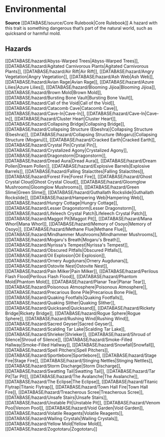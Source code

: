 ﻿---
id: '62'
name: Environmental
rarity: Common
rus_type_level: null
source: '[[DATABASE/source/Core Rulebook|Core Rulebook]]'
trait:
- Environmental
type: Trait

---
# Environmental

**Source** [[DATABASE/source/Core Rulebook|Core Rulebook]] 
A hazard with this trait is something dangerous that’s part of the natural world, such as quicksand or harmful mold.

## Hazards

[[DATABASE/hazard/Abyss-Warped Trees|Abyss-Warped Trees]], [[DATABASE/hazard/Agitated Carnivorous Plants|Agitated Carnivorous Plants]], [[DATABASE/hazard/Air Rift|Air Rift]], [[DATABASE/hazard/Angry Vegetation|Angry Vegetation]], [[DATABASE/hazard/Ash Web|Ash Web]], [[DATABASE/hazard/Avian Rage|Avian Rage]], [[DATABASE/hazard/Azure Lilies|Azure Lilies]], [[DATABASE/hazard/Blooming Jijioa|Blooming Jijioa]], [[DATABASE/hazard/Brown Mold|Brown Mold]], [[DATABASE/hazard/Bursting Bone Vault|Bursting Bone Vault]], [[DATABASE/hazard/Call of the Void|Call of the Void]], [[DATABASE/hazard/Catacomb Cave|Catacomb Cave]], [[DATABASE/hazard/Cave-In|Cave-In]], [[DATABASE/hazard/Cave-In|Cave-In]], [[DATABASE/hazard/Cluster Heart|Cluster Heart]], [[DATABASE/hazard/Collapsing Bridge|Collapsing Bridge]], [[DATABASE/hazard/Collapsing Structure (Ebeshra)|Collapsing Structure (Ebeshra)]], [[DATABASE/hazard/Collapsing Structure (Mogaru)|Collapsing Structure (Mogaru)]], [[DATABASE/hazard/Cracked Earth|Cracked Earth]], [[DATABASE/hazard/Crystal Pin|Crystal Pin]], [[DATABASE/hazard/Crystalized Agony|Crystalized Agony]], [[DATABASE/hazard/Dragonstorm|Dragonstorm]], [[DATABASE/hazard/Dread Aura|Dread Aura]], [[DATABASE/hazard/Dream Pollen|Dream Pollen]], [[DATABASE/hazard/Explosive Barrels|Explosive Barrels]], [[DATABASE/hazard/Falling Stalactites|Falling Stalactites]], [[DATABASE/hazard/Forest Fire|Forest Fire]], [[DATABASE/hazard/Ghost Crystal Cloud|Ghost Crystal Cloud]], [[DATABASE/hazard/Gloomglow Mushrooms|Gloomglow Mushrooms]], [[DATABASE/hazard/Green Slime|Green Slime]], [[DATABASE/hazard/Guthallath Rockslide|Guthallath Rockslide]], [[DATABASE/hazard/Hampering Web|Hampering Web]], [[DATABASE/hazard/Hungry Cottage|Hungry Cottage]], [[DATABASE/hazard/Lesser Dragonstorm|Lesser Dragonstorm]], [[DATABASE/hazard/Lifeleech Crystal Patch|Lifeleech Crystal Patch]], [[DATABASE/hazard/Maggot Pit|Maggot Pit]], [[DATABASE/hazard/Mana Whorl|Mana Whorl]], [[DATABASE/hazard/Memory of Osoyo|Memory of Osoyo]], [[DATABASE/hazard/Methane Flue|Methane Flue]], [[DATABASE/hazard/Mindhammer Mushrooms|Mindhammer Mushrooms]], [[DATABASE/hazard/Mogaru's Breath|Mogaru's Breath]], [[DATABASE/hazard/Nyrissa's Tempest|Nyrissa's Tempest]], [[DATABASE/hazard/Obscured Pitfalls|Obscured Pitfalls]], [[DATABASE/hazard/Oil Explosion|Oil Explosion]], [[DATABASE/hazard/Ornery Augdunars|Ornery Augdunars]], [[DATABASE/hazard/Ostovite Nest|Ostovite Nest]], [[DATABASE/hazard/Pain Milker|Pain Milker]], [[DATABASE/hazard/Perilous Flash Flood|Perilous Flash Flood]], [[DATABASE/hazard/Phantom Mold|Phantom Mold]], [[DATABASE/hazard/Planar Tear|Planar Tear]], [[DATABASE/hazard/Poisonous Atmosphere|Poisonous Atmosphere]], [[DATABASE/hazard/Precarious Bone Pile|Precarious Bone Pile]], [[DATABASE/hazard/Quaking Footfalls|Quaking Footfalls]], [[DATABASE/hazard/Quaking Slither|Quaking Slither]], [[DATABASE/hazard/Quicksand|Quicksand]], [[DATABASE/hazard/Rickety Bridge|Rickety Bridge]], [[DATABASE/hazard/Rogue Sphere|Rogue Sphere]], [[DATABASE/hazard/Rushing Wind|Rushing Wind]], [[DATABASE/hazard/Sacred Geyser|Sacred Geyser]], [[DATABASE/hazard/Scalding Tar Lake|Scalding Tar Lake]], [[DATABASE/hazard/Shrieker|Shrieker]], [[DATABASE/hazard/Shroud of Silence|Shroud of Silence]], [[DATABASE/hazard/Smoke-Filled Hallway|Smoke-Filled Hallway]], [[DATABASE/hazard/Snowfall|Snowfall]], [[DATABASE/hazard/Spell Pitchers|Spell Pitchers]], [[DATABASE/hazard/Sportlebore|Sportlebore]], [[DATABASE/hazard/Stage Fire|Stage Fire]], [[DATABASE/hazard/Stinging Nettles|Stinging Nettles]], [[DATABASE/hazard/Storm Discharge|Storm Discharge]], [[DATABASE/hazard/Swatting Tail|Swatting Tail]], [[DATABASE/hazard/Tar Pit|Tar Pit]], [[DATABASE/hazard/The Avalanche|The Avalanche]], [[DATABASE/hazard/The Eclipse|The Eclipse]], [[DATABASE/hazard/Titanic Flytrap|Titanic Flytrap]], [[DATABASE/hazard/Town Hall Fire|Town Hall Fire]], [[DATABASE/hazard/Treacherous Scree|Treacherous Scree]], [[DATABASE/hazard/Unsafe Stairs|Unsafe Stairs]], [[DATABASE/hazard/Unstable Pit|Unstable Pit]], [[DATABASE/hazard/Venom Pool|Venom Pool]], [[DATABASE/hazard/Void Garden|Void Garden]], [[DATABASE/hazard/Volatile Reagents|Volatile Reagents]], [[DATABASE/hazard/Wailing Crystals|Wailing Crystals]], [[DATABASE/hazard/Yellow Mold|Yellow Mold]], [[DATABASE/hazard/Zogototaru|Zogototaru]]